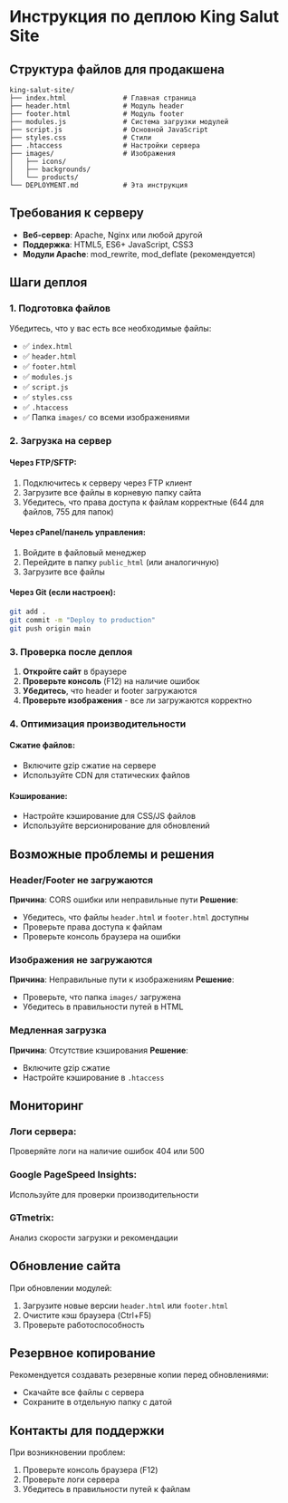 # Инструкция по деплою King Salut Site

## Структура файлов для продакшена

```
king-salut-site/
├── index.html              # Главная страница
├── header.html             # Модуль header
├── footer.html             # Модуль footer
├── modules.js              # Система загрузки модулей
├── script.js               # Основной JavaScript
├── styles.css              # Стили
├── .htaccess               # Настройки сервера
├── images/                 # Изображения
│   ├── icons/
│   ├── backgrounds/
│   └── products/
└── DEPLOYMENT.md           # Эта инструкция
```

## Требования к серверу

- **Веб-сервер**: Apache, Nginx или любой другой
- **Поддержка**: HTML5, ES6+ JavaScript, CSS3
- **Модули Apache**: mod_rewrite, mod_deflate (рекомендуется)

## Шаги деплоя

### 1. Подготовка файлов

Убедитесь, что у вас есть все необходимые файлы:
- ✅ `index.html`
- ✅ `header.html`
- ✅ `footer.html`
- ✅ `modules.js`
- ✅ `script.js`
- ✅ `styles.css`
- ✅ `.htaccess`
- ✅ Папка `images/` со всеми изображениями

### 2. Загрузка на сервер

#### Через FTP/SFTP:
1. Подключитесь к серверу через FTP клиент
2. Загрузите все файлы в корневую папку сайта
3. Убедитесь, что права доступа к файлам корректные (644 для файлов, 755 для папок)

#### Через cPanel/панель управления:
1. Войдите в файловый менеджер
2. Перейдите в папку `public_html` (или аналогичную)
3. Загрузите все файлы

#### Через Git (если настроен):
```bash
git add .
git commit -m "Deploy to production"
git push origin main
```

### 3. Проверка после деплоя

1. **Откройте сайт** в браузере
2. **Проверьте консоль** (F12) на наличие ошибок
3. **Убедитесь**, что header и footer загружаются
4. **Проверьте изображения** - все ли загружаются корректно

### 4. Оптимизация производительности

#### Сжатие файлов:
- Включите gzip сжатие на сервере
- Используйте CDN для статических файлов

#### Кэширование:
- Настройте кэширование для CSS/JS файлов
- Используйте версионирование для обновлений

## Возможные проблемы и решения

### Header/Footer не загружаются
**Причина**: CORS ошибки или неправильные пути
**Решение**: 
- Убедитесь, что файлы `header.html` и `footer.html` доступны
- Проверьте права доступа к файлам
- Проверьте консоль браузера на ошибки

### Изображения не загружаются
**Причина**: Неправильные пути к изображениям
**Решение**:
- Проверьте, что папка `images/` загружена
- Убедитесь в правильности путей в HTML

### Медленная загрузка
**Причина**: Отсутствие кэширования
**Решение**:
- Включите gzip сжатие
- Настройте кэширование в `.htaccess`

## Мониторинг

### Логи сервера:
Проверяйте логи на наличие ошибок 404 или 500

### Google PageSpeed Insights:
Используйте для проверки производительности

### GTmetrix:
Анализ скорости загрузки и рекомендации

## Обновление сайта

При обновлении модулей:
1. Загрузите новые версии `header.html` или `footer.html`
2. Очистите кэш браузера (Ctrl+F5)
3. Проверьте работоспособность

## Резервное копирование

Рекомендуется создавать резервные копии перед обновлениями:
- Скачайте все файлы с сервера
- Сохраните в отдельную папку с датой

## Контакты для поддержки

При возникновении проблем:
1. Проверьте консоль браузера (F12)
2. Проверьте логи сервера
3. Убедитесь в правильности путей к файлам
